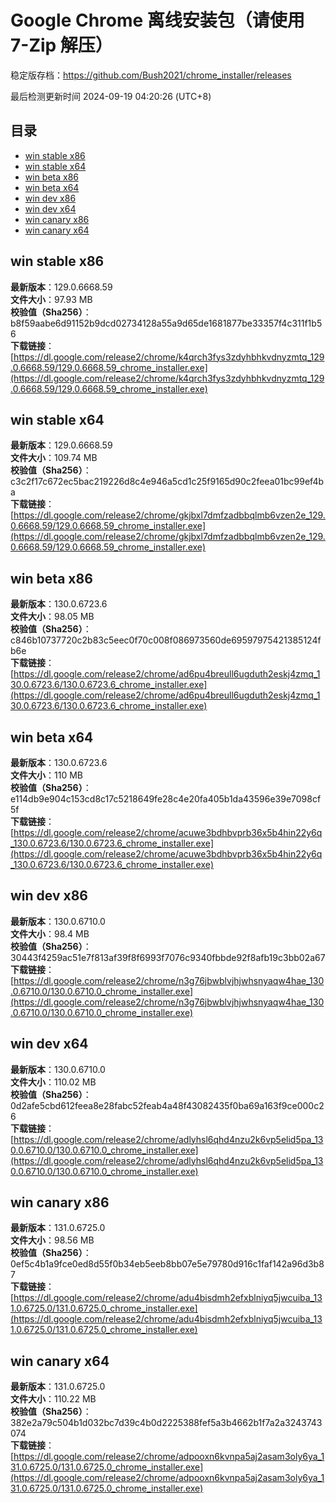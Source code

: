 # Google Chrome 离线安装包（请使用 7-Zip 解压）
稳定版存档：<https://github.com/Bush2021/chrome_installer/releases>

最后检测更新时间
2024-09-19 04:20:26 (UTC+8)


## 目录
* [win stable x86](https://github.com/Bush2021/chrome_installer?tab=readme-ov-file#win-stable-x86)
* [win stable x64](https://github.com/Bush2021/chrome_installer?tab=readme-ov-file#win-stable-x64)
* [win beta x86](https://github.com/Bush2021/chrome_installer?tab=readme-ov-file#win-beta-x86)
* [win beta x64](https://github.com/Bush2021/chrome_installer?tab=readme-ov-file#win-beta-x64)
* [win dev x86](https://github.com/Bush2021/chrome_installer?tab=readme-ov-file#win-dev-x86)
* [win dev x64](https://github.com/Bush2021/chrome_installer?tab=readme-ov-file#win-dev-x64)
* [win canary x86](https://github.com/Bush2021/chrome_installer?tab=readme-ov-file#win-canary-x86)
* [win canary x64](https://github.com/Bush2021/chrome_installer?tab=readme-ov-file#win-canary-x64)

## win stable x86
**最新版本**：129.0.6668.59  
**文件大小**：97.93 MB  
**校验值（Sha256）**：b8f59aabe6d91152b9dcd02734128a55a9d65de1681877be33357f4c311f1b56  
**下载链接**：[https://dl.google.com/release2/chrome/k4qrch3fys3zdyhbhkvdnyzmtq_129.0.6668.59/129.0.6668.59_chrome_installer.exe](https://dl.google.com/release2/chrome/k4qrch3fys3zdyhbhkvdnyzmtq_129.0.6668.59/129.0.6668.59_chrome_installer.exe)  

## win stable x64
**最新版本**：129.0.6668.59  
**文件大小**：109.74 MB  
**校验值（Sha256）**：c3c2f17c672ec5bac219226d8c4e946a5cd1c25f9165d90c2feea01bc99ef4ba  
**下载链接**：[https://dl.google.com/release2/chrome/gkjbxl7dmfzadbbqlmb6vzen2e_129.0.6668.59/129.0.6668.59_chrome_installer.exe](https://dl.google.com/release2/chrome/gkjbxl7dmfzadbbqlmb6vzen2e_129.0.6668.59/129.0.6668.59_chrome_installer.exe)  

## win beta x86
**最新版本**：130.0.6723.6  
**文件大小**：98.05 MB  
**校验值（Sha256）**：c846b10737720c2b83c5eec0f70c008f086973560de69597975421385124fb6e  
**下载链接**：[https://dl.google.com/release2/chrome/ad6pu4breull6ugduth2eskj4zmq_130.0.6723.6/130.0.6723.6_chrome_installer.exe](https://dl.google.com/release2/chrome/ad6pu4breull6ugduth2eskj4zmq_130.0.6723.6/130.0.6723.6_chrome_installer.exe)  

## win beta x64
**最新版本**：130.0.6723.6  
**文件大小**：110 MB  
**校验值（Sha256）**：e114db9e904c153cd8c17c5218649fe28c4e20fa405b1da43596e39e7098cf5f  
**下载链接**：[https://dl.google.com/release2/chrome/acuwe3bdhbvprb36x5b4hin22y6q_130.0.6723.6/130.0.6723.6_chrome_installer.exe](https://dl.google.com/release2/chrome/acuwe3bdhbvprb36x5b4hin22y6q_130.0.6723.6/130.0.6723.6_chrome_installer.exe)  

## win dev x86
**最新版本**：130.0.6710.0  
**文件大小**：98.4 MB  
**校验值（Sha256）**：30443f4259ac51e7f813af39f8f6993f7076c9340fbbde92f8afb19c3bb02a67  
**下载链接**：[https://dl.google.com/release2/chrome/n3g76jbwblvjhjwhsnyaqw4hae_130.0.6710.0/130.0.6710.0_chrome_installer.exe](https://dl.google.com/release2/chrome/n3g76jbwblvjhjwhsnyaqw4hae_130.0.6710.0/130.0.6710.0_chrome_installer.exe)  

## win dev x64
**最新版本**：130.0.6710.0  
**文件大小**：110.02 MB  
**校验值（Sha256）**：0d2afe5cbd612feea8e28fabc52feab4a48f43082435f0ba69a163f9ce000c26  
**下载链接**：[https://dl.google.com/release2/chrome/adlyhsl6qhd4nzu2k6vp5elid5pa_130.0.6710.0/130.0.6710.0_chrome_installer.exe](https://dl.google.com/release2/chrome/adlyhsl6qhd4nzu2k6vp5elid5pa_130.0.6710.0/130.0.6710.0_chrome_installer.exe)  

## win canary x86
**最新版本**：131.0.6725.0  
**文件大小**：98.56 MB  
**校验值（Sha256）**：0ef5c4b1a9fce0ed8d55f0b34eb5eeb8bb07e5e79780d916c1faf142a96d3b87  
**下载链接**：[https://dl.google.com/release2/chrome/adu4bisdmh2efxblniyq5jwcuiba_131.0.6725.0/131.0.6725.0_chrome_installer.exe](https://dl.google.com/release2/chrome/adu4bisdmh2efxblniyq5jwcuiba_131.0.6725.0/131.0.6725.0_chrome_installer.exe)  

## win canary x64
**最新版本**：131.0.6725.0  
**文件大小**：110.22 MB  
**校验值（Sha256）**：382e2a79c504b1d032bc7d39c4b0d2225388fef5a3b4662b1f7a2a3243743074  
**下载链接**：[https://dl.google.com/release2/chrome/adpooxn6kvnpa5aj2asam3oly6ya_131.0.6725.0/131.0.6725.0_chrome_installer.exe](https://dl.google.com/release2/chrome/adpooxn6kvnpa5aj2asam3oly6ya_131.0.6725.0/131.0.6725.0_chrome_installer.exe)  

